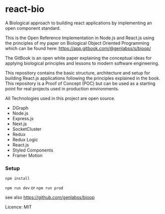 # react-bio
A Biological approach to building react applications by implementing an open component standard.

This is the Open Reference Implementation in Node.js and React.js using the principles of my paper on Biological Object Oriented Programming which can be found here: https://app.gitbook.com/@genlabss/s/bioop/

The GitBook is an open white paper explaining the conceptual ideas for applying biological principles and lessons to modern software engineering.

This repository contains the basic structure, architecture and setup for building React.js applications following the principles explained in the book.
This repository is a Proof of Concept (POC) but can be used as a starting point for real projects used in production environments.  

All Technologies used in this project are open source.

- DGraph
- Node.js
- Express.js
- Next.js
- SocketCluster
- Redux 
- Redux Logic
- React.js
- Styled Components
- Framer Motion


### Setup

``npm install``

``npm run dev``  or ``npm run prod``

see also https://github.com/genlabss/bioop

Licence: MIT
